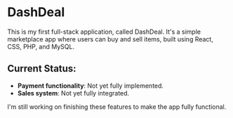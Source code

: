 # DashDeal

This is my first full-stack application, called DashDeal. It's a simple marketplace app where users can buy and sell items, built using React, CSS, PHP, and MySQL.

## Current Status:

- **Payment functionality**: Not yet fully implemented.
- **Sales system**: Not yet fully integrated.

I'm still working on finishing these features to make the app fully functional.
